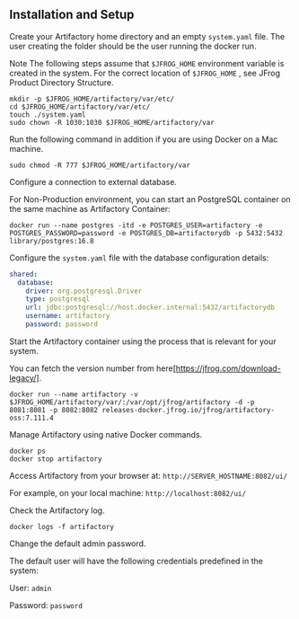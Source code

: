 ## Installation and Setup

Create your Artifactory home directory and an empty `system.yaml` file. The user creating the folder should be the user running the docker run.

Note
The following steps assume that 
`$JFROG_HOME`
 environment variable is created in the system. For the correct location of 
`$JFROG_HOME`
, see JFrog Product Directory Structure.
```shell
mkdir -p $JFROG_HOME/artifactory/var/etc/
cd $JFROG_HOME/artifactory/var/etc/
touch ./system.yaml
sudo chown -R 1030:1030 $JFROG_HOME/artifactory/var
```
Run the following command in addition if you are using Docker on a Mac machine.

`sudo chmod -R 777 $JFROG_HOME/artifactory/var`


Configure a connection to external database.

For Non-Production environment, you can start an PostgreSQL container on the same machine as Artifactory Container:

`docker run --name postgres -itd -e POSTGRES_USER=artifactory -e POSTGRES_PASSWORD=password -e POSTGRES_DB=artifactorydb -p 5432:5432 library/postgres:16.8`

Configure the `system.yaml` file with the database configuration details:

```yaml
shared:
  database:
    driver: org.postgresql.Driver
    type: postgresql
    url: jdbc:postgresql://host.docker.internal:5432/artifactorydb
    username: artifactory
    password: password
```

Start the Artifactory container using the process that is relevant for your system.

You can fetch the version number from here[https://jfrog.com/download-legacy/].


`docker run --name artifactory -v $JFROG_HOME/artifactory/var/:/var/opt/jfrog/artifactory -d -p 8081:8081 -p 8082:8082 releases-docker.jfrog.io/jfrog/artifactory-oss:7.111.4`

Manage Artifactory using native Docker commands.

```shell
docker ps
docker stop artifactory
```
Access Artifactory from your browser at: `http://SERVER_HOSTNAME:8082/ui/`

For example, on your local machine: `http://localhost:8082/ui/`

Check the Artifactory log.

`docker logs -f artifactory`

Change the default admin password.

The default user will have the following credentials predefined in the system:

User: `admin`

Password: `password`